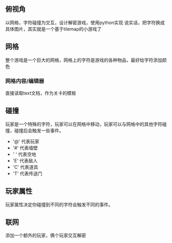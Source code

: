 ## 俯视角
以网格，字符碰撞为交互，设计解密游戏，使用python实现
说实话，把字符换成具体图片，其实就是一个基于tilemap的小游戏了

## 网格
整个游戏是一个巨大的网格，网格上的字符是游戏的各种物品，最好给字符添加颜色

### 网格内容/编辑器
直接读取text文档，作为关卡的模板

## 碰撞
玩家是一个特殊的字符，玩家可以在网格中移动，玩家可以与网格中的其他字符碰撞，碰撞后会触发一些事件。
- '@' 代表玩家
- '#' 代表墙壁
- ' ' 代表空地
- 'E' 代表敌人
- 'C' 代表道具
- 'T' 代表传送门

## 玩家属性
玩家属性决定你碰撞到不同的字符会触发不同的事件。

## 联网
添加一个额外的玩家，俩个玩家交互解密
